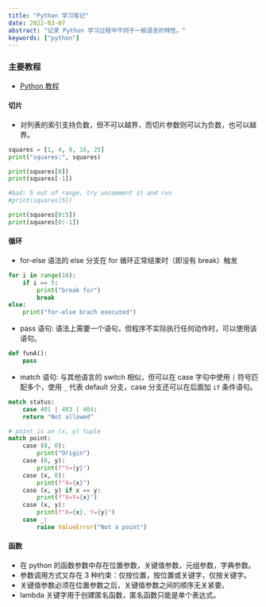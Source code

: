 ```yaml
---
title: "Python 学习笔记"
date: 2022-03-07
abstract: "记录 Python 学习过程中不同于一般语言的特性。"
keywords: ["python"]
---
```


### 主要教程

* <a href="https://docs.python.org/zh-cn/3/tutorial/index.html" target="_blank">Python 教程</a>

#### 切片

* 对列表的索引支持负数，但不可以越界，而切片参数则可以为负数，也可以越界。

```py {code="$+wx"}
squares = [1, 4, 9, 16, 25]
print("squares:", squares)

print(squares[0])
print(squares[-1])

#bad: 5 out of range, try uncomment it and run
#print(squares[5])

print(squares[0:5])
print(squares[0:-1])
```

#### 循环

* for-else 语法的 else 分支在 for 循环正常结束时（即没有 break）触发

```py {code="$+wx"}
for i in range(10):
	if i == 5:
		print("break for")
		break
else:
	print("for-else brach executed")
```

* pass 语句: 语法上需要一个语句，但程序不实际执行任何动作时，可以使用该语句。

```py
def funA():
	pass
```

* match 语句: 与其他语言的 switch 相似，但可以在 case 字句中使用 `|` 符号匹配多个，使用 `_` 代表 default 分支，case 分支还可以在后面加 `if` 条件语句。

```py
match status:
	case 401 | 403 | 404:
    return "Not allowed"
```

```py
# point is an (x, y) tuple
match point:
    case (0, 0):
        print("Origin")
    case (0, y):
        print(f"Y={y}")
    case (x, 0):
        print(f"X={x}")
    case (x, y) if x == y:
        print(f"X=Y={x}")
    case (x, y):
        print(f"X={x}, Y={y}")
    case _:
        raise ValueError("Not a point")
```

#### 函数

* 在 python 的函数参数中存在位置参数，关键值参数，元组参数，字典参数。
* 参数调用方式又存在 3 种约束：仅按位置，按位置或关键字，仅按关键字。
* 关键值参数必须在位置参数之后，关键值参数之间的顺序无关紧要。
* lambda 关键字用于创建匿名函数，匿名函数只能是单个表达式。
